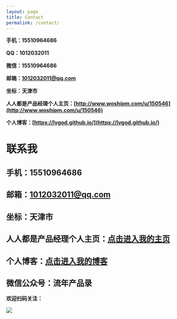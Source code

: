 ```yaml
---
layout: page
title: Contact
permalink: /contact/
---
```


**手机：15510964686**

**QQ：1012032011**

**微信：15510964686**

**邮箱：1012032011@qq.com**

**坐标：天津市**

**人人都是产品经理个人主页：[http://www.woshipm.com/u/150546](http://www.woshipm.com/u/150546)**

**个人博客：[https://lvgod.github.io/](https://lvgod.github.io/)**


# 联系我 #

## 手机：15510964686 ##
## 邮箱：1012032011@qq.com ##
## 坐标：天津市 ##
## 人人都是产品经理个人主页：[点击进入我的主页](http://www.woshipm.com/u/150546) ##
## 个人博客：[点击进入我的博客](https://lvgod.github.io/) ##
## 微信公众号：流年产品录 ##

**欢迎扫码关注：**

![](https://i.imgur.com/e3lvVc8.jpg)